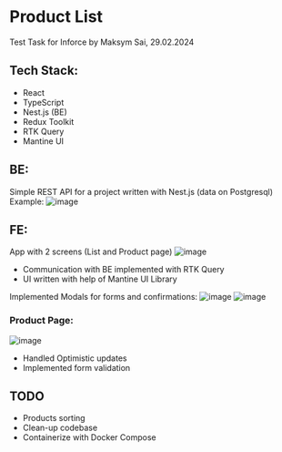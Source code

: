 # Product List

Test Task for Inforce by Maksym Sai, 29.02.2024

## Tech Stack:
- React
- TypeScript
- Nest.js (BE)
- Redux Toolkit
- RTK Query
- Mantine UI

## BE:
Simple REST API for a project written with Nest.js (data on Postgresql)
Example:
![image](https://github.com/sayonara213/inforce-test/assets/79828791/d5fb4f2d-2cec-470f-a14e-32bc52778333)

## FE:
App with 2 screens (List and Product page)
![image](https://github.com/sayonara213/inforce-test/assets/79828791/365a13af-12dd-43fa-aac0-e115350867d5)

- Communication with BE implemented with RTK Query
- UI written with help of Mantine UI Library

Implemented Modals for forms and confirmations:
![image](https://github.com/sayonara213/inforce-test/assets/79828791/8bf748de-8908-431d-a860-3799414e56c4)
![image](https://github.com/sayonara213/inforce-test/assets/79828791/cc5140c9-3468-47a1-ac4c-4314ab05fb00)

### Product Page:
![image](https://github.com/sayonara213/inforce-test/assets/79828791/55ea1e90-a308-49ba-b153-9880754e4f03)

- Handled Optimistic updates
- Implemented form validation

## TODO

- Products sorting
- Clean-up codebase
- Containerize with Docker Compose





